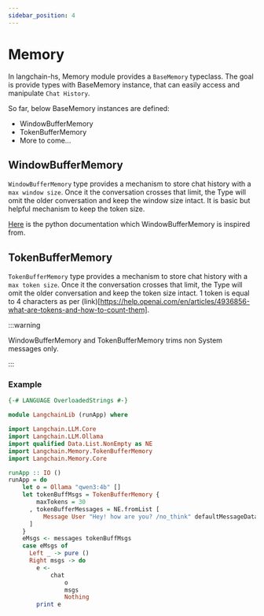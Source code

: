 ```yaml
---
sidebar_position: 4
---
```


# Memory

In langchain-hs, Memory module provides a `BaseMemory` typeclass. The goal is provide types with 
BaseMemory instance, that can easily access and manipulate `Chat History`.

So far, below BaseMemory instances are defined:

- WindowBufferMemory
- TokenBufferMemory
- More to come...

## WindowBufferMemory

`WindowBufferMemory` type provides a mechanism to store chat history with a `max window size`. Once it the conversation crosses that limit, the Type will omit the older conversation and keep the window size intact.
It is basic but helpful mechanism to keep the token size.

[Here](https://python.langchain.com/v0.1/docs/modules/memory/types/buffer_window/) is the python documentation which WindowBufferMemory is inspired from.

## TokenBufferMemory

`TokenBufferMemory` type provides a mechanism to store chat history with a `max token size`. Once it the conversation crosses that limit, the Type will omit the older conversation and keep the token size intact. 1 token is equal to 4 characters as per (link)[https://help.openai.com/en/articles/4936856-what-are-tokens-and-how-to-count-them].

:::warning

WindowBufferMemory and TokenBufferMemory trims non System messages only.

:::

### Example

```haskell
{-# LANGUAGE OverloadedStrings #-}

module LangchainLib (runApp) where

import Langchain.LLM.Core
import Langchain.LLM.Ollama
import qualified Data.List.NonEmpty as NE
import Langchain.Memory.TokenBufferMemory
import Langchain.Memory.Core

runApp :: IO ()
runApp = do
    let o = Ollama "qwen3:4b" []
    let tokenBuffMsgs = TokenBufferMemory {
        maxTokens = 30
      , tokenBufferMessages = NE.fromList [
          Message User "Hey! how are you? /no_think" defaultMessageData
      ]
    }
    eMsgs <- messages tokenBuffMsgs
    case eMsgs of
      Left _ -> pure () 
      Right msgs -> do
        e <-
            chat
                o
                msgs
                Nothing
        print e
```
